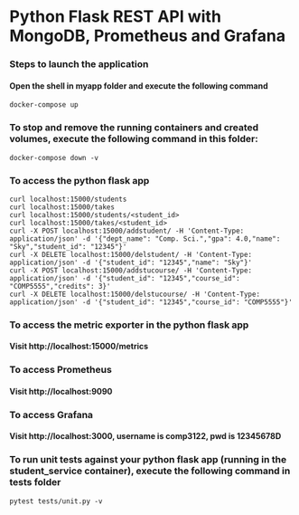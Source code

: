 # Python Flask REST API with MongoDB, Prometheus and Grafana

### Steps to launch the application
#### Open the shell in myapp folder and execute the following command 
```
docker-compose up
```

### To stop and remove the running containers and created volumes, execute the following command in this folder:
```
docker-compose down -v
```

### To access the python flask app
```
curl localhost:15000/students
curl localhost:15000/takes
curl localhost:15000/students/<student_id>
curl localhost:15000/takes/<student_id>
curl -X POST localhost:15000/addstudent/ -H 'Content-Type: application/json' -d '{"dept_name": "Comp. Sci.","gpa": 4.0,"name": "Sky","student_id": "12345"}'
curl -X DELETE localhost:15000/delstudent/ -H 'Content-Type: application/json' -d '{"student_id": "12345","name": "Sky"}'
curl -X POST localhost:15000/addstucourse/ -H 'Content-Type: application/json' -d '{"student_id": "12345","course_id": "COMP5555","credits": 3}'
curl -X DELETE localhost:15000/delstucourse/ -H 'Content-Type: application/json' -d '{"student_id": "12345","course_id": "COMP5555"}'
```

### To access the metric exporter in the python flask app
#### Visit http://localhost:15000/metrics

### To access Prometheus
#### Visit http://localhost:9090

### To access Grafana
#### Visit http://localhost:3000, username is comp3122, pwd is 12345678D

### To run unit tests against your python flask app (running in the student_service container), execute the following command in tests folder
```
pytest tests/unit.py -v
```
